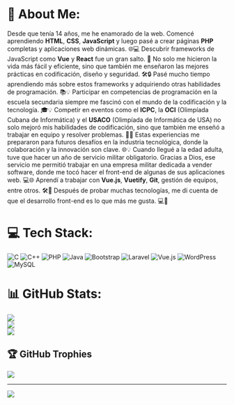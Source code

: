 # 💫 About Me:
Desde que tenía 14 años, me he enamorado de la web. Comencé aprendiendo **HTML**, **CSS**, **JavaScript** y luego pasé a crear páginas **PHP** completas y aplicaciones web dinámicas. 🌐💻
Descubrir frameworks de JavaScript como **Vue** y **React** fue un gran salto. 🚀 No solo me hicieron la vida más fácil y eficiente, sino que también me enseñaron las mejores prácticas en codificación, diseño y seguridad. 🛠️🔒
Pasé mucho tiempo aprendiendo más sobre estos frameworks y adquiriendo otras habilidades de programación. 📚💡
Participar en competencias de programación en la escuela secundaria siempre me fascinó con el mundo de la codificación y la tecnología. 🎓💡
Competir en eventos como el **ICPC**, la **OCI** (Olimpíada Cubana de Informática) y el **USACO** (Olimpíada de Informática de USA) no solo mejoró mis habilidades de codificación, sino que también me enseñó a trabajar en equipo y resolver problemas. 🤝🧩
Estas experiencias me prepararon para futuros desafíos en la industria tecnológica, donde la colaboración y la innovación son clave. 🌐💡
Cuando llegué a la edad adulta, tuve que hacer un año de servicio militar obligatorio. Gracias a Dios, ese servicio me permitió trabajar en una empresa militar dedicada a vender software, donde me tocó hacer el front-end de algunas de sus aplicaciones web. 💻🌐
Aprendí a trabajar con **Vue.js**, **Vuetify**, **Git**, gestión de equipos, entre otros. 🛠️👥
Después de probar muchas tecnologías, me di cuenta de que el desarrollo front-end es lo que más me gusta. 💻🚀


# 💻 Tech Stack:
![C](https://img.shields.io/badge/c-%2300599C.svg?style=for-the-badge&logo=c&logoColor=white) ![C++](https://img.shields.io/badge/c++-%2300599C.svg?style=for-the-badge&logo=c%2B%2B&logoColor=white) ![PHP](https://img.shields.io/badge/php-%23777BB4.svg?style=for-the-badge&logo=php&logoColor=white) ![Java](https://img.shields.io/badge/java-%23ED8B00.svg?style=for-the-badge&logo=openjdk&logoColor=white) ![Bootstrap](https://img.shields.io/badge/bootstrap-%238511FA.svg?style=for-the-badge&logo=bootstrap&logoColor=white) ![Laravel](https://img.shields.io/badge/laravel-%23FF2D20.svg?style=for-the-badge&logo=laravel&logoColor=white) ![Vue.js](https://img.shields.io/badge/vue.js-%2335495e.svg?style=for-the-badge&logo=vuedotjs&logoColor=%234FC08D) ![WordPress](https://img.shields.io/badge/WordPress-%23117AC9.svg?style=for-the-badge&logo=WordPress&logoColor=white) ![MySQL](https://img.shields.io/badge/mysql-%2300000f.svg?style=for-the-badge&logo=mysql&logoColor=white)
# 📊 GitHub Stats:
![](https://github-readme-stats.vercel.app/api?username=freddysae0&theme=tokyonight&hide_border=false&include_all_commits=false&count_private=false)<br/>
![](https://github-readme-streak-stats.herokuapp.com/?user=freddysae0&theme=tokyonight&hide_border=false)<br/>
![](https://github-readme-stats.vercel.app/api/top-langs/?username=freddysae0&theme=tokyonight&hide_border=false&include_all_commits=false&count_private=false&layout=compact)

## 🏆 GitHub Trophies
![](https://github-profile-trophy.vercel.app/?username=freddysae0&theme=nord&no-frame=false&no-bg=true&margin-w=4)

---
[![](https://visitcount.itsvg.in/api?id=freddysae0&icon=0&color=0)](https://visitcount.itsvg.in)

<!-- Proudly created with GPRM ( https://gprm.itsvg.in ) -->

<!--
**freddysae0/freddysae0** is a ✨ _special_ ✨ repository because its `README.md` (this file) appears on your GitHub profile.

Here are some ideas to get you started:

- 🔭 I’m currently working on ...
- 🌱 I’m currently learning ...
- 👯 I’m looking to collaborate on ...
- 🤔 I’m looking for help with ...
- 💬 Ask me about ...
- 📫 How to reach me: ...
- 😄 Pronouns: ...
- ⚡ Fun fact: ...
-->
